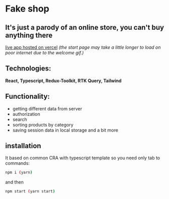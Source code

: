 # Fake shop
## It's just a parody of an online store, you can't buy anything there

[live app hosted on vercel](https://fake-shop-coral.vercel.app/)
_(the start page may take a little longer to load on poor internet due to the welcome gif.)_

## Technologies: 
**React, Typescript, Redux-Toolkit, RTK Query, Tailwind**

## Functionality: 
- getting different data from server
- authorization
- search
- sorting products by category
- saving session data in local storage
and a bit more

## installation
It based on common CRA with typescript template so you need only tab to commands:
```sh
npm i (yarn)
```
 and then 
```sh
npm start (yarn start)
```
